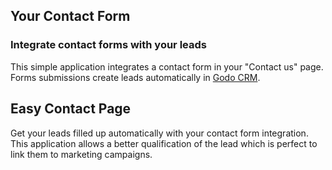 Your Contact Form
-----------------

### Integrate contact forms with your leads

This simple application integrates a contact form in your "Contact us" page.
Forms submissions create leads automatically in <a href="https://smartlifevn.com/app/crm">Godo CRM</a>.

Easy Contact Page
-----------------

Get your leads filled up automatically with your contact form integration. This
application allows a better qualification of the lead which is perfect to link
them to marketing campaigns.

